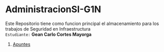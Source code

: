 # AdministracionSI-G1N
Este Repositorio tiene como funcion principal el almacenamiento para los trabajos de Seguridad en Infraestructura </br>
`Estudiante:` <strong>Gean Carlo Cortes Mayorga</strong>

<ol>
    <li><a href="https://github.com/GeanDev2022/AdministracionSI-G1N/tree/master/Apuntes">Apuntes</a></li>

<ol>
